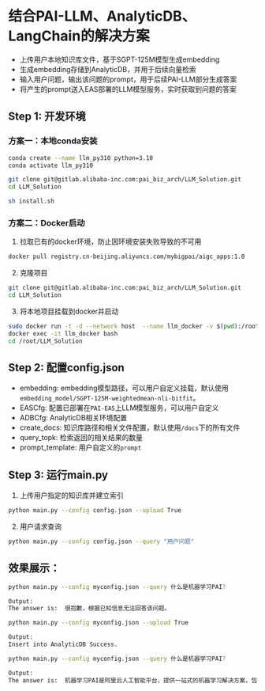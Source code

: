 # 结合PAI-LLM、AnalyticDB、LangChain的解决方案

- 上传用户本地知识库文件，基于SGPT-125M模型生成embedding
- 生成embedding存储到AnalyticDB，并用于后续向量检索
- 输入用户问题，输出该问题的prompt，用于后续PAI-LLM部分生成答案
- 将产生的prompt送入EAS部署的LLM模型服务，实时获取到问题的答案

## Step 1: 开发环境

### 方案一：本地conda安装

```bash
conda create --name llm_py310 python=3.10
conda activate llm_py310

git clone git@gitlab.alibaba-inc.com:pai_biz_arch/LLM_Solution.git
cd LLM_Solution

sh install.sh
```

### 方案二：Docker启动

1. 拉取已有的docker环境，防止因环境安装失败导致的不可用
```bash
docker pull registry.cn-beijing.aliyuncs.com/mybigpai/aigc_apps:1.0
```

2. 克隆项目
```bash
git clone git@gitlab.alibaba-inc.com:pai_biz_arch/LLM_Solution.git
cd LLM_Solution
```

3. 将本地项目挂载到docker并启动
```bash
sudo docker run -t -d --network host  --name llm_docker -v $(pwd):/root/LLM_Solution registry.cn-beijing.aliyuncs.com/mybigpai/aigc_apps:1.0
docker exec -it llm_docker bash
cd /root/LLM_Solution
```

## Step 2: 配置config.json

- embedding: embedding模型路径，可以用户自定义挂载，默认使用`embedding_model/SGPT-125M-weightedmean-nli-bitfit`。
- EASCfg: 配置已部署在`PAI-EAS`上LLM模型服务，可以用户自定义
- ADBCfg: AnalyticDB相关环境配置
- create_docs: 知识库路径和相关文件配置，默认使用`/docs`下的所有文件
- query_topk: 检索返回的相关结果的数量
- prompt_template: 用户自定义的`prompt`

## Step 3: 运行main.py
1. 上传用户指定的知识库并建立索引
```bash
python main.py --config config.json --upload True
```

2. 用户请求查询
```bash
python main.py --config config.json --query "用户问题"
```

## 效果展示：
```bash
python main.py --config myconfig.json --query 什么是机器学习PAI?

Output:
The answer is:  很抱歉，根据已知信息无法回答该问题。
```

```bash
python main.py --config myconfig.json --upload True 

Output:
Insert into AnalyticDB Success.
```

```bash
python main.py --config myconfig.json --query 什么是机器学习PAI?

Output:
The answer is:  机器学习PAI是阿里云人工智能平台，提供一站式的机器学习解决方案，包括有监督学习、无监督学习和增强学习等。它可以为用户提供从输入特征向量到目标值的映射，帮助用户解决各种机器学习问题，例如商品推荐、用户群体画像和广告精准投放等。
```